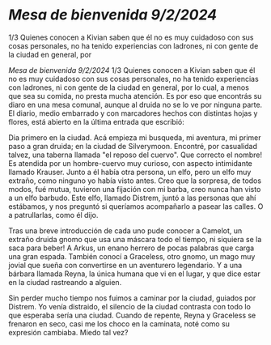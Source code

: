 # *Mesa de bienvenida 9/2/2024*
1/3
Quienes conocen a Kivian saben que él no es muy cuidadoso con sus cosas personales, no ha tenido experiencias con ladrones, ni con gente de la ciudad en general, por 

*Mesa de bienvenida 9/2/2024*
1/3
Quienes conocen a Kivian saben que él no es muy cuidadoso con sus cosas personales, no ha tenido experiencias con ladrones, ni con gente de la ciudad en general, por lo cual, a menos que sea su comida, no presta mucha atención. Es por eso que encontrás su diaro en una mesa comunal, aunque al druida no se lo ve por ninguna parte. El diario, medio embarrado y con marcadores hechos con distintas hojas y flores, está abierto en la última entrada que escribió:

Dia primero en la ciudad.
Acá empieza mi busqueda, mi aventura, mi primer paso a gran druida; en la ciudad de Silverymoon. Encontré, por casualidad talvez, una taberna llamada "el reposo del cuervo". Que correcto el nombre! Es atendida por un hombre-cuervo muy curioso, con aspecto intimidante llamado Krauser. Junto a él había otra persona, un elfo, pero un elfo muy extraño, como ninguno yo había visto antes. Creo que la sorpresa, de todos modos, fué mutua, tuvieron una fijación con mi barba, creo nunca han visto a un elfo barbudo. Este elfo, llamado Distrem, juntó a las personas que ahí estábamos, y nos preguntó si queríamos acompañarlo a pasear las calles. O a patrullarlas, como él dijo.

Tras una breve introducción de cada uno pude conocer a Camelot, un extraño druida gnomo que usa una máscara todo el tiempo, ni siquiera se la saca para beber! A Arkus, un enano herrero de pocas palabras que carga una gran espada. También conocí a Graceless, otro gnomo, un mago muy jovial que sueña con convertirse en un aventurero legendario. Y a una bárbara llamada Reyna, la única humana que vi en el lugar, y que dice estar en la ciudad rastreando a alguien. 

Sin perder mucho tiempo nos fuimos a caminar por la ciudad, guiados por Distrem. Yo venía distraido, el silencio de la ciudad contrasta con todo lo que esperaba sería una ciudad. Cuando de repente, Reyna y Graceless se frenaron en seco, casi me los choco en la caminata, noté como su expresión cambiaba. Miedo tal vez?

